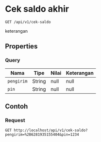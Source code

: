 # Cek saldo akhir
```http
GET /api/v1/cek-saldo
```
keterangan
## Properties
### Query
Nama | Tipe | Nilai | Keterangan
--- | --- | --- | ---
<code>pengirim</code> | String | null | null
<code>pin</code> | String | null | null
## Contoh
### Request
```http
GET http://localhost/api/v1/cek-saldo?pengirim=%2B6281935155404&pin=1234


```

